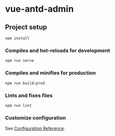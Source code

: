 # vue-antd-admin

## Project setup
```
npm install
```

### Compiles and hot-reloads for development
```
npm run serve
```

### Compiles and minifies for production
```
npm run build:prod
```

### Lints and fixes files
```
npm run lint
```

### Customize configuration
See [Configuration Reference](https://cli.vuejs.org/config/).
